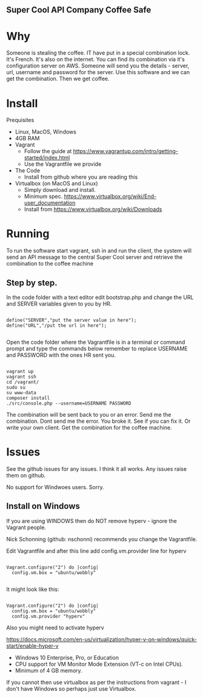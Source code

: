 Super Cool API Company Coffee Safe
------------------------------------

Why
======

Someone is stealing the coffee. 
IT have put in a special combination lock. It's French. It's also on the internet.
You can find its combination via it's configuration server on AWS.
Someone will send you the details - server, url, username and password for the server.
Use this software and we can get the combination.
Then we get coffee.


Install
==========

Prequisites

* Linux, MacOS, Windows
* 4GB RAM
* Vagrant	
	* Follow the guide at https://www.vagrantup.com/intro/getting-started/index.html
	* Use the Vagrantfile we provide
* The Code
	* Install from github where you are reading this
* Virtualbox (on MacOS and Linux)
	* Simply download and install.
	* Minimum spec. https://www.virtualbox.org/wiki/End-user_documentation
	* Install from https://www.virtualbox.org/wiki/Downloads

Running
==========

To run the software start vagrant, ssh in and run the client, the system will send an API message to the central Super Cool server and retrieve the combination to the coffee machine


Step by step.
------------------

In the code folder with a text editor edit bootstrap.php and change the URL and SERVER variables given to you by HR.

```

define("SERVER","put the server value in here");
define("URL","/put the url in here");


```

Open the code folder where the Vagrantfile is in a terminal or command prompt and type 
the commands below remember to replace USERNAME and PASSWORD with
the ones HR sent you.

```

vagrant up
vagrant ssh
cd /vagrant/
sudo su
su www-data
composer install
./src/console.php --username=USERNAME PASSWORD

```

The combination will be sent back to you or an error.
Send me the combination. Dont send me the error. 
You broke it. See if you can fix it.
Or write your own client.
Get the combination for the coffee machine.


Issues
============

See the github issues for any issues. I think it all works. Any issues raise them on github. 

No support for Windwoes users. Sorry.


Install on Windows
--------------------

If you are using WINDOWS then do NOT remove hyperv - ignore the Vagrant people.

Nick Schonning (github: nschonni) recommends you change the Vagrantfile.

Edit Vagrantfile and after this line add config.vm.provider line for hyperv


```

Vagrant.configure("2") do |config|
  config.vm.box = "ubuntu/wobbly"


```

It might look like this:

```

Vagrant.configure("2") do |config|
  config.vm.box = "ubuntu/wobbly"
  config.vm.provider "hyperv"

```

Also you might need to activate hyperv 

https://docs.microsoft.com/en-us/virtualization/hyper-v-on-windows/quick-start/enable-hyper-v

* Windows 10 Enterprise, Pro, or Education
* CPU support for VM Monitor Mode Extension (VT-c on Intel CPUs).
* Minimum of 4 GB memory.

If you cannot then use virtualbox as per the instructions from vagrant - I don't have Windows so perhaps just use Virtualbox.



